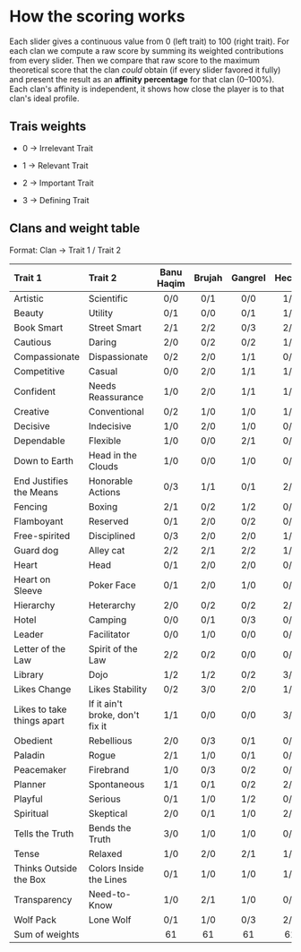 # How the scoring works

Each slider gives a continuous value from 0 (left trait) to 100 (right trait).
For each clan we compute a raw score by summing its weighted contributions from every slider.
Then we compare that raw score to the maximum theoretical score that the clan *could* obtain (if every slider favored it fully)
and present the result as an **affinity percentage** for that clan (0–100%).
Each clan's affinity is independent, it shows how close the player is to that clan's ideal profile.

## Trais weights
- 0 → Irrelevant Trait

- 1 → Relevant Trait

- 2 → Important Trait

- 3 → Defining Trait

## Clans and weight table
Format: Clan → Trait 1 / Trait 2

|           Trait 1          |             Trait 2             | Banu Haqim | Brujah | Gangrel | Hecata | Lasombra | Malkavian | Ministry | Nosferatu | Ravnos | Salubri | Toreador | Tremere | Tzimisce | Ventrue |
|:-------------------------- |:------------------------------- |:----------:|:------:|:-------:|:------:|:--------:|:---------:|:--------:|:---------:|:------:|:-------:|:--------:|:-------:|:--------:|:-------:|
| Artistic                   | Scientific                      |     0/0    |   0/1  |   0/0   |   1/3  |    0/0   |    1/0    |    0/0   |    0/0    |   0/0  |   0/0   |    3/0   |   0/3   |    2/1   |   0/0   |
| Beauty                     | Utility                         |     0/1    |   0/0  |   0/1   |   1/2  |    1/1   |    1/1    |    2/2   |    0/3    |   2/0  |   0/2   |    3/0   |   0/1   |    3/1   |   0/1   |
| Book Smart                 | Street Smart                    |     2/1    |   2/2  |   0/3   |   2/1  |    0/1   |    2/1    |    1/2   |    1/2    |   0/3  |   1/2   |    1/1   |   3/0   |    1/0   |   1/1   |
| Cautious                   | Daring                          |     2/0    |   0/2  |   0/2   |   1/1  |    1/0   |    0/0    |    1/2   |    3/0    |   0/2  |   2/0   |    1/1   |   2/0   |    0/2   |   2/1   |
| Compassionate              | Dispassionate                   |     0/2    |   2/0  |   1/1   |   0/2  |    0/2   |    2/1    |    1/1   |    1/1    |   1/2  |   3/0   |    2/0   |   0/1   |    0/3   |   0/2   |
| Competitive                | Casual                          |     0/0    |   2/0  |   1/1   |   1/0  |    2/0   |    0/0    |    0/1   |    0/1    |   0/2  |   0/0   |    1/1   |   1/0   |    2/0   |   2/0   |
| Confident                  | Needs Reassurance               |     1/0    |   2/0  |   1/1   |   1/0  |    3/0   |    1/2    |    2/1   |    0/1    |   2/1  |   0/1   |    2/1   |   1/0   |    2/0   |   3/0   |
| Creative                   | Conventional                    |     0/2    |   1/0  |   1/0   |   1/1  |    0/1   |    2/0    |    1/0   |    0/2    |   2/0  |   1/0   |    2/1   |   0/2   |    2/0   |   0/2   |
| Decisive                   | Indecisive                      |     1/0    |   2/0  |   1/0   |   0/0  |    2/0   |    1/2    |    0/0   |    1/1    |   0/1  |   2/0   |    0/0   |   0/0   |    1/0   |   2/0   |
| Dependable                 | Flexible                        |     1/0    |   0/0  |   2/1   |   0/1  |    2/0   |    0/1    |    2/1   |    1/0    |   0/2  |   2/0   |    1/1   |   1/1   |    1/1   |   2/0   |
| Down to Earth              | Head in the Clouds              |     1/0    |   0/0  |   1/0   |   0/2  |    1/0   |    0/3    |    0/0   |    2/0    |   0/1  |   2/0   |    1/2   |   1/1   |    1/1   |   2/0   |
| End Justifies the Means    | Honorable Actions               |     0/3    |   1/1  |   0/1   |   2/0  |    2/0   |    0/0    |    1/0   |    1/0    |   1/0  |   0/3   |    0/0   |   2/0   |    2/0   |   3/0   |
| Fencing                    | Boxing                          |     2/1    |   0/2  |   1/2   |   0/1  |    0/2   |    0/0    |    0/0   |    0/1    |   1/1  |   0/0   |    0/0   |   0/0   |    0/1   |   1/1   |
| Flamboyant                 | Reserved                        |     0/1    |   2/0  |   0/2   |   0/1  |    1/0   |    1/1    |    2/0   |    0/2    |   2/0  |   0/2   |    3/0   |   1/2   |    2/0   |   2/0   |
| Free-spirited              | Disciplined                     |     0/3    |   2/0  |   2/0   |   1/1  |    1/2   |    1/0    |    2/0   |    0/1    |   3/0  |   1/2   |    2/1   |   0/3   |    1/0   |   0/2   |
| Guard dog                  | Alley cat                       |     2/2    |   2/1  |   2/2   |   1/1  |    0/1   |    0/1    |    1/0   |    2/0    |   0/1  |   2/0   |    1/0   |   0/1   |    1/0   |   0/0   |
| Heart                      | Head                            |     0/1    |   2/0  |   2/0   |   0/2  |    0/1   |    2/2    |    0/1   |    0/2    |   2/0  |   1/2   |    1/1   |   0/2   |    1/1   |   0/1   |
| Heart on Sleeve            | Poker Face                      |     0/1    |   2/0  |   1/0   |   0/0  |    0/2   |    1/0    |    0/1   |    0/2    |   1/0  |   0/2   |    1/1   |   0/1   |    0/1   |   0/2   |
| Hierarchy                  | Heterarchy                      |     2/0    |   0/2  |   0/2   |   2/0  |    1/0   |    0/0    |    0/1   |    1/1    |   0/2  |   0/1   |    1/0   |   2/0   |    0/0   |   2/0   |
| Hotel                      | Camping                         |     0/0    |   0/1  |   0/3   |   0/1  |    1/0   |    0/0    |    0/3   |    0/1    |   0/2  |   0/0   |    2/0   |   1/0   |    1/0   |   2/0   |
| Leader                     | Facilitator                     |     0/0    |   1/0  |   0/0   |   0/1  |    3/0   |    0/2    |    1/3   |    1/2    |   0/1  |   0/0   |    1/2   |   0/1   |    0/1   |   3/0   |
| Letter of the Law          | Spirit of the Law               |     2/2    |   0/2  |   0/0   |   0/1  |    1/1   |    1/1    |    0/1   |    0/0    |   0/0  |   0/2   |    0/0   |   1/0   |    0/0   |   1/2   |
| Library                    | Dojo                            |     1/2    |   1/2  |   0/2   |   3/0  |    0/0   |    1/0    |    0/0   |    0/0    |   0/0  |   2/0   |    1/0   |   2/0   |    1/0   |   0/0   |
| Likes Change               | Likes Stability                 |     0/2    |   3/0  |   2/0   |   1/0  |    0/1   |    1/1    |    0/2   |    0/2    |   2/0  |   0/2   |    1/1   |   0/2   |    2/0   |   0/2   |
| Likes to take things apart | If it ain't broke, don't fix it |     1/1    |   0/0  |   0/0   |   3/0  |    1/1   |    0/0    |    1/1   |    1/1    |   1/0  |   1/0   |    0/0   |   1/0   |    3/0   |   0/1   |
| Obedient                   | Rebellious                      |     2/0    |   0/3  |   0/1   |   0/1  |    1/1   |    0/2    |    0/2   |    1/0    |   0/2  |   0/1   |    1/1   |   2/0   |    0/1   |   1/0   |
| Paladin                    | Rogue                           |     2/1    |   1/0  |   0/1   |   0/1  |    0/3   |    0/0    |    0/1   |    0/2    |   0/2  |   2/1   |    0/1   |   0/1   |    0/1   |   0/0   |
| Peacemaker                 | Firebrand                       |     1/0    |   0/3  |   0/2   |   0/1  |    0/2   |    0/2    |    1/1   |    0/0    |   0/1  |   3/0   |    1/1   |   1/1   |    0/1   |   1/0   |
| Planner                    | Spontaneous                     |     1/1    |   0/1  |   0/2   |   2/0  |    2/1   |    1/2    |    1/0   |    2/0    |   0/2  |   2/0   |    1/1   |   2/0   |    1/2   |   2/1   |
| Playful                    | Serious                         |     0/1    |   1/0  |   1/2   |   0/1  |    2/1   |    2/1    |    1/0   |    0/1    |   2/0  |   0/2   |    1/0   |   0/1   |    2/1   |   0/1   |
| Spiritual                  | Skeptical                       |     2/0    |   0/1  |   1/0   |   2/1  |    2/0   |    1/1    |    3/0   |    1/0    |   1/0  |   2/0   |    0/1   |   1/2   |    1/1   |   0/1   |
| Tells the Truth            | Bends the Truth                 |     3/0    |   1/0  |   1/0   |   0/1  |    0/1   |    1/1    |    0/2   |    1/2    |   0/3  |   2/0   |    0/2   |   0/2   |    0/2   |   0/2   |
| Tense                      | Relaxed                         |     1/0    |   2/0  |   2/1   |   1/1  |    1/0   |    2/0    |    0/1   |    2/0    |   0/2  |   2/0   |    0/1   |   2/0   |    1/0   |   1/0   |
| Thinks Outside the Box     | Colors Inside the Lines         |     0/1    |   1/0  |   1/0   |   1/0  |    2/1   |    3/0    |    2/1   |    0/2    |   2/0  |   1/0   |    2/1   |   1/2   |    2/0   |   1/2   |
| Transparency               | Need-to-Know                    |     1/0    |   2/1  |   1/0   |   0/2  |    0/1   |    1/3    |    1/1   |    0/3    |   0/0  |   0/0   |    0/1   |   0/2   |    0/1   |   0/1   |
| Wolf Pack                  | Lone Wolf                       |     0/1    |   1/0  |   0/3   |   2/1  |    1/0   |    0/1    |    2/0   |    1/2    |   2/1  |   0/2   |    0/0   |   1/0   |    0/2   |   1/0   |
|       Sum of weights       |                                 |     61     |   61   |    61   |   61   |    61    |     61    |    61    |     61    |   61   |    61   |    61    |    61   |    61    |    61   |